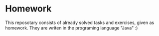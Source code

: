 # Homework
This reposotary consists of already solved tasks and exercises, given as homework.
They are writen in the programing language "Java"
:)
